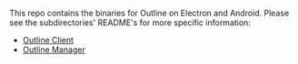 This repo contains the binaries for Outline on Electron and Android.  Please see the subdirectories' README's for more specific information:

* [Outline Client](https://github.com/Jigsaw-Code/outline-releases/blob/master/client/README.md)
* [Outline Manager](https://github.com/Jigsaw-Code/outline-releases/blob/master/manager/README.md)

